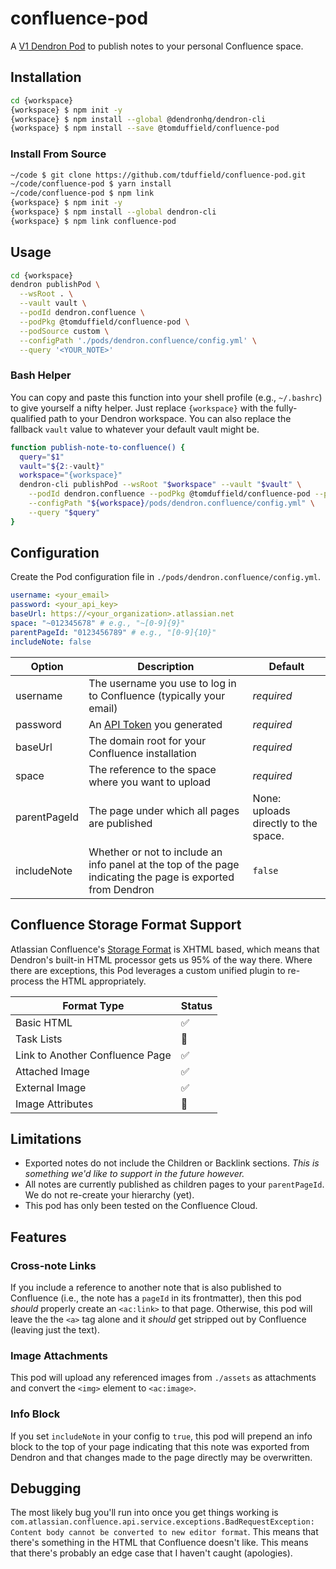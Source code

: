 # confluence-pod
A [V1 Dendron Pod](https://wiki.dendron.so/notes/66727a39-d0a7-449b-a10d-f6c438185d7f/) to publish notes to your personal Confluence space.

## Installation

```bash
cd {workspace}
{workspace} $ npm init -y
{workspace} $ npm install --global @dendronhq/dendron-cli
{workspace} $ npm install --save @tomduffield/confluence-pod
```

### Install From Source
```bash
~/code $ git clone https://github.com/tduffield/confluence-pod.git
~/code/confluence-pod $ yarn install
~/code/confluence-pod $ npm link
{workspace} $ npm init -y
{workspace} $ npm install --global dendron-cli
{workspace} $ npm link confluence-pod
```
## Usage

```bash
cd {workspace}
dendron publishPod \
  --wsRoot . \
  --vault vault \
  --podId dendron.confluence \
  --podPkg @tomduffield/confluence-pod \
  --podSource custom \
  --configPath './pods/dendron.confluence/config.yml' \
  --query '<YOUR_NOTE>'
```

### Bash Helper
You can copy and paste this function into your shell profile (e.g., `~/.bashrc`) to give yourself a nifty helper. Just replace `{workspace}` with the fully-qualified path to your Dendron workspace. You can also replace the fallback `vault` value to whatever your default vault might be.

```bash
function publish-note-to-confluence() {
  query="$1"
  vault="${2:-vault}"
  workspace="{workspace}"
  dendron-cli publishPod --wsRoot "$workspace" --vault "$vault" \
    --podId dendron.confluence --podPkg @tomduffield/confluence-pod --podSource custom \
    --configPath "${workspace}/pods/dendron.confluence/config.yml" \
    --query "$query"
}
```

## Configuration

Create the Pod configuration file in `./pods/dendron.confluence/config.yml`.

```yaml
username: <your_email>
password: <your_api_key>
baseUrl: https://<your_organization>.atlassian.net
space: "~012345678" # e.g., "~[0-9]{9}"
parentPageId: "0123456789" # e.g., "[0-9]{10}"
includeNote: false
```

Option | Description | Default
--- | --- | ---
username | The username you use to log in to Confluence (typically your email) | _required_
password | An [API Token](https://id.atlassian.com/manage/api-tokens) you generated | _required_
baseUrl | The domain root for your Confluence installation | _required_
space | The reference to the space where you want to upload | _required_
parentPageId | The page under which all pages are published | None: uploads directly to the space.
includeNote | Whether or not to include an info panel at the top of the page indicating the page is exported from Dendron | `false`

## Confluence Storage Format Support
Atlassian Confluence's [Storage Format](https://confluence.atlassian.com/doc/confluence-storage-format-790796544.html) is XHTML based, which means that Dendron's built-in HTML processor gets us 95% of the way there. Where there are exceptions, this Pod leverages a custom unified plugin to re-process the HTML appropriately.

Format Type | Status
--- | ---
Basic HTML | ✅
Task Lists | 🚧
Link to Another Confluence Page | ✅
Attached Image | ✅
External Image | ✅
Image Attributes | 🚧

## Limitations
* Exported notes do not include the Children or Backlink sections. _This is something we'd like to support in the future however._
* All notes are currently published as children pages to your `parentPageId`. We do not re-create your hierarchy (yet).
* This pod has only been tested on the Confluence Cloud.

## Features
### Cross-note Links
If you include a reference to another note that is also published to Confluence (i.e., the note has a `pageId` in its frontmatter), then this pod _should_ properly create an `<ac:link>` to that page. Otherwise, this pod will leave the the `<a>` tag alone and it _should_ get stripped out by Confluence (leaving just the text).

### Image Attachments
This pod will upload any referenced images from `./assets` as attachments and convert the `<img>` element to `<ac:image>`.

### Info Block
If you set `includeNote` in your config to `true`, this pod will prepend an info block to the top of your page indicating that this note was exported from Dendron and that changes made to the page directly may be overwritten.

## Debugging
The most likely bug you'll run into once you get things working is `com.atlassian.confluence.api.service.exceptions.BadRequestException: Content body cannot be converted to new editor format`. This means that there's something in the HTML that Confluence doesn't like. This means that there's probably an edge case that I haven't caught (apologies).
